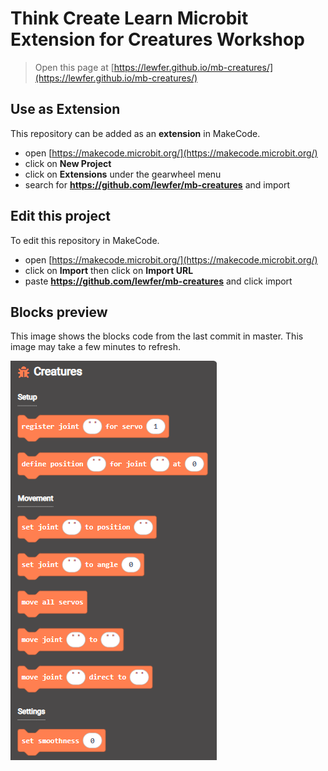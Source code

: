# Think Create Learn Microbit Extension for Creatures Workshop

> Open this page at [https://lewfer.github.io/mb-creatures/](https://lewfer.github.io/mb-creatures/)

## Use as Extension

This repository can be added as an **extension** in MakeCode.

* open [https://makecode.microbit.org/](https://makecode.microbit.org/)
* click on **New Project**
* click on **Extensions** under the gearwheel menu
* search for **https://github.com/lewfer/mb-creatures** and import

## Edit this project 
To edit this repository in MakeCode.

* open [https://makecode.microbit.org/](https://makecode.microbit.org/)
* click on **Import** then click on **Import URL**
* paste **https://github.com/lewfer/mb-creatures** and click import

## Blocks preview

This image shows the blocks code from the last commit in master.
This image may take a few minutes to refresh.

![A rendered view of the blocks](./.github/makecode/blocks.png)

